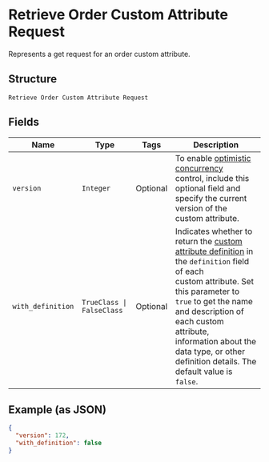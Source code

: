 
# Retrieve Order Custom Attribute Request

Represents a get request for an order custom attribute.

## Structure

`Retrieve Order Custom Attribute Request`

## Fields

| Name | Type | Tags | Description |
|  --- | --- | --- | --- |
| `version` | `Integer` | Optional | To enable [optimistic concurrency](https://developer.squareup.com/docs/build-basics/common-api-patterns/optimistic-concurrency)<br>control, include this optional field and specify the current version of the custom attribute. |
| `with_definition` | `TrueClass \| FalseClass` | Optional | Indicates whether to return the [custom attribute definition](entity:CustomAttributeDefinition) in the `definition` field of each<br>custom attribute. Set this parameter to `true` to get the name and description of each custom attribute,<br>information about the data type, or other definition details. The default value is `false`. |

## Example (as JSON)

```json
{
  "version": 172,
  "with_definition": false
}
```

